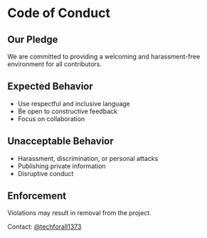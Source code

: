 # Code of Conduct

## Our Pledge
We are committed to providing a welcoming and harassment-free environment for all contributors.

## Expected Behavior
- Use respectful and inclusive language
- Be open to constructive feedback
- Focus on collaboration

## Unacceptable Behavior
- Harassment, discrimination, or personal attacks
- Publishing private information
- Disruptive conduct

## Enforcement
Violations may result in removal from the project.

Contact: [@techforall1373](https://github.com/techforall1373)
